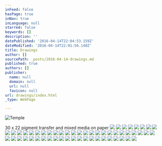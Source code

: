 ```yaml
---
inFeed: false
hasPage: true
inNav: true
inLanguage: null
starred: false
keywords: []
description: ''
datePublished: '2016-04-14T22:04:53.159Z'
dateModified: '2016-04-14T22:01:56.140Z'
title: Drawings
author: []
sourcePath: _posts/2016-04-14-drawings.md
published: true
authors: []
publisher:
  name: null
  domain: null
  url: null
  favicon: null
url: drawings/index.html
_type: WebPage

---
```

![Temple ](https://the-grid-user-content.s3-us-west-2.amazonaws.com/d02fa3d5-14f2-482a-804e-fc245f0a60b5.jpg)

30 x 22 pigment transfer and mixed media on paper
![](https://the-grid-user-content.s3-us-west-2.amazonaws.com/3ed7f751-ee7a-4d5d-81e6-ebcacba1de8c.jpg)
![](https://the-grid-user-content.s3-us-west-2.amazonaws.com/4e03f9f5-7bc8-492e-b8e6-15214c436064.jpg)
![](https://the-grid-user-content.s3-us-west-2.amazonaws.com/c5ae1990-bb55-412b-91f5-d4ca343bbafe.jpg)
![](https://the-grid-user-content.s3-us-west-2.amazonaws.com/aafaa93b-73cb-4f4e-92a4-529a1befa97d.jpg)
![](https://the-grid-user-content.s3-us-west-2.amazonaws.com/2c17f40c-ee49-4017-91ec-04e636844a2a.jpg)
![](https://the-grid-user-content.s3-us-west-2.amazonaws.com/d431ce04-f54b-42d3-ba28-e7955e16c530.jpg)
![](https://the-grid-user-content.s3-us-west-2.amazonaws.com/5e6372ca-237b-49dd-bd6d-f473943a643f.jpg)
![](https://the-grid-user-content.s3-us-west-2.amazonaws.com/9c423505-c004-427f-bb46-5d90a8e85c1d.jpg)
![](https://the-grid-user-content.s3-us-west-2.amazonaws.com/5607aaa4-3870-4d6c-8cde-d5aa47fde49b.jpg)
![](https://the-grid-user-content.s3-us-west-2.amazonaws.com/26299189-47f1-4a82-aebd-1c0f995e378b.jpg)
![](https://the-grid-user-content.s3-us-west-2.amazonaws.com/a1d70b7d-4262-4312-900a-c8af19bb0932.jpg)
![](https://the-grid-user-content.s3-us-west-2.amazonaws.com/8d648019-f615-48da-b704-0960a547699c.jpg)
![](https://the-grid-user-content.s3-us-west-2.amazonaws.com/952f6183-42bb-4bb5-baab-89797e597c75.jpg)
![](https://the-grid-user-content.s3-us-west-2.amazonaws.com/c66d8e4d-403c-4b98-8eec-ffe4a8fc618e.jpg)
![](https://the-grid-user-content.s3-us-west-2.amazonaws.com/0ebea5dd-38f1-4e81-930f-e56540d69988.jpg)
![](https://the-grid-user-content.s3-us-west-2.amazonaws.com/4ea91d1c-b1b1-46bf-b381-86cd80516107.jpg)
![](https://the-grid-user-content.s3-us-west-2.amazonaws.com/0d14296c-8164-4210-8122-8261d9e3cdc5.jpg)
![](https://the-grid-user-content.s3-us-west-2.amazonaws.com/470b0ef0-8944-4fb3-aaf1-c5831b2454fc.jpg)
![](https://the-grid-user-content.s3-us-west-2.amazonaws.com/68611faa-f991-4439-9360-231416b4e79c.jpg)
![](https://the-grid-user-content.s3-us-west-2.amazonaws.com/998f55ae-414b-41df-a1a4-4fb672cbee3d.jpg)
![](https://the-grid-user-content.s3-us-west-2.amazonaws.com/a7655cb3-db64-44be-9a0e-fea312d36c36.jpg)
![](https://the-grid-user-content.s3-us-west-2.amazonaws.com/169ec4ca-1c57-47a2-af68-f8230e40cfbc.jpg)
![](https://the-grid-user-content.s3-us-west-2.amazonaws.com/f77fea47-f39a-47a5-8d08-c447dc9f5483.jpg)
![](https://the-grid-user-content.s3-us-west-2.amazonaws.com/f8aa8d83-c465-48fd-afc1-5affe35ddecd.jpg)
![](https://the-grid-user-content.s3-us-west-2.amazonaws.com/9d1817eb-853f-4af3-8f87-362c90d3b8b0.jpg)
![](https://the-grid-user-content.s3-us-west-2.amazonaws.com/f8b7a84a-c8d9-4db7-8e06-8b228b015719.jpg)
![](https://the-grid-user-content.s3-us-west-2.amazonaws.com/8db8fdc4-5fe5-4010-ba04-8b4fc05d9e61.jpg)
![](https://the-grid-user-content.s3-us-west-2.amazonaws.com/18654efc-02be-45ae-a514-127180189a33.jpg)
![](https://the-grid-user-content.s3-us-west-2.amazonaws.com/4b420326-9522-4378-9224-370a8c8d3120.jpg)
![](https://the-grid-user-content.s3-us-west-2.amazonaws.com/14863dd3-3a5f-424a-9033-7f56c5e8107f.jpg)
![](https://the-grid-user-content.s3-us-west-2.amazonaws.com/0fdf7ffb-43bf-48c8-a551-9f50fb79e51f.jpg)
![](https://the-grid-user-content.s3-us-west-2.amazonaws.com/52e02c0a-010c-4149-a960-48d13262267b.jpg)
![](https://the-grid-user-content.s3-us-west-2.amazonaws.com/b30b0aa2-d612-4b8a-8108-cda9635de66c.jpg)
![](https://the-grid-user-content.s3-us-west-2.amazonaws.com/e11997c1-8ad0-4455-8a24-255271d5018b.jpg)
![](https://the-grid-user-content.s3-us-west-2.amazonaws.com/83f05bbf-9c94-416a-853f-c8e6b510ae95.jpg)
![](https://the-grid-user-content.s3-us-west-2.amazonaws.com/c4336778-ab62-4de1-8a95-9335a9ee27cf.jpg)
![](https://the-grid-user-content.s3-us-west-2.amazonaws.com/c3b48267-6e5e-461a-8c96-62d241cb575a.jpg)
![](https://the-grid-user-content.s3-us-west-2.amazonaws.com/62e8d3fb-73ea-415f-b632-d3b05fbaa8bc.jpg)
![](https://the-grid-user-content.s3-us-west-2.amazonaws.com/2577ed44-85eb-41f7-a494-b5150abd55a8.jpg)
![](https://the-grid-user-content.s3-us-west-2.amazonaws.com/105c528b-5a38-4bc6-8283-da4023c6ae60.jpg)
![](https://the-grid-user-content.s3-us-west-2.amazonaws.com/6a709b3d-2f45-4b5d-9cc7-5b72eedde38f.jpg)
![](https://the-grid-user-content.s3-us-west-2.amazonaws.com/f68ba50e-9fea-41dd-b29f-4f5a9f157e4f.jpg)
![](https://the-grid-user-content.s3-us-west-2.amazonaws.com/34555bc4-1c9b-4e4c-a5e8-e54e52ec722f.jpg)
![](https://the-grid-user-content.s3-us-west-2.amazonaws.com/e9c7c6a8-6acb-4b59-95b6-2144d49bf385.jpg)
![](https://the-grid-user-content.s3-us-west-2.amazonaws.com/5f272f1e-d60e-47a9-85f7-b12fcff97512.jpg)
![](https://the-grid-user-content.s3-us-west-2.amazonaws.com/e12b4217-c91f-4376-b150-7b3f0d872e99.jpg)
![](https://the-grid-user-content.s3-us-west-2.amazonaws.com/b95ffa50-1bf0-4888-8a0b-358d2fab86b5.jpg)
![](https://the-grid-user-content.s3-us-west-2.amazonaws.com/a61532de-0e7c-41f0-961b-76167f6342ef.jpg)
![](https://the-grid-user-content.s3-us-west-2.amazonaws.com/6b9aad05-c04c-4de1-af0e-063c9cce2dbb.jpg)
![](https://the-grid-user-content.s3-us-west-2.amazonaws.com/3ff0b7da-ff9d-4086-aa9d-8aee0094c41a.jpg)
![](https://the-grid-user-content.s3-us-west-2.amazonaws.com/92320209-e87b-4916-9711-3acd62e24aa6.jpg)
![](https://the-grid-user-content.s3-us-west-2.amazonaws.com/8e8d8882-bddf-4499-8e50-9e3c074e5a0e.jpg)
![](https://the-grid-user-content.s3-us-west-2.amazonaws.com/3674b6b6-b286-400c-86a7-2bef0df67a79.jpg)
![](https://the-grid-user-content.s3-us-west-2.amazonaws.com/8653ba11-48be-438e-9159-a3420fa184d4.jpg)
![](https://the-grid-user-content.s3-us-west-2.amazonaws.com/3ea655d1-9496-4f1c-9940-08b03279d466.jpg)